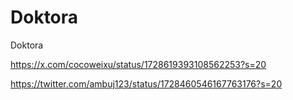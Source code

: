 # Doktora
Doktora

https://x.com/cocoweixu/status/1728619393108562253?s=20

https://twitter.com/ambuj123/status/1728460546167763176?s=20
